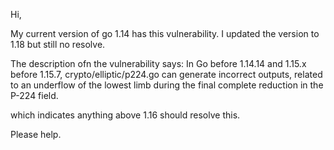 Hi,

My current version of go 1.14 has this vulnerability. I updated the version to 1.18 but still no resolve.

The description ofn the vulnerability says:
In Go before 1.14.14 and 1.15.x before 1.15.7, crypto/elliptic/p224.go can generate incorrect outputs, related to an underflow of the lowest limb during the final complete reduction in the P-224 field.

which indicates anything above 1.16 should resolve this.

Please help.